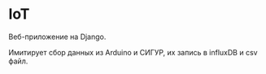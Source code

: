 # IoT

Веб-приложение на Django.

Имитирует сбор данных из Arduino и СИГУР, их запись в influxDB и csv файл.
